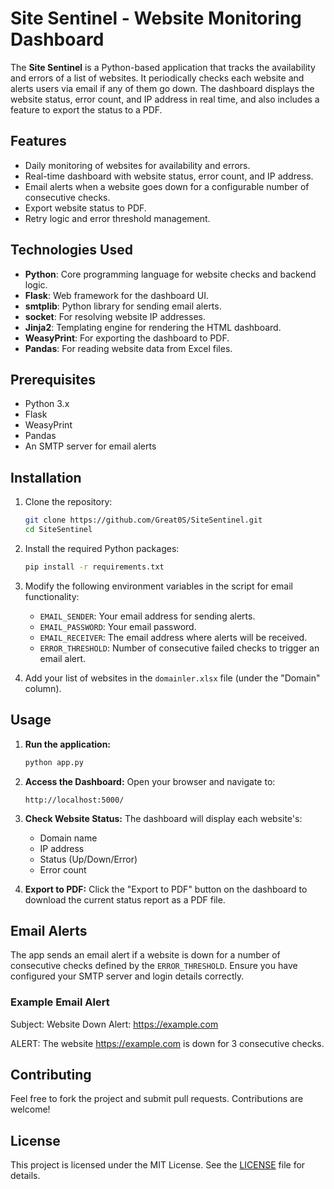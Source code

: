 # Site Sentinel - Website Monitoring Dashboard

The **Site Sentinel** is a Python-based application that tracks the availability and errors of a list of websites. It periodically checks each website and alerts users via email if any of them go down. The dashboard displays the website status, error count, and IP address in real time, and also includes a feature to export the status to a PDF.

## Features

- Daily monitoring of websites for availability and errors.
- Real-time dashboard with website status, error count, and IP address.
- Email alerts when a website goes down for a configurable number of consecutive checks.
- Export website status to PDF.
- Retry logic and error threshold management.

## Technologies Used

- **Python**: Core programming language for website checks and backend logic.
- **Flask**: Web framework for the dashboard UI.
- **smtplib**: Python library for sending email alerts.
- **socket**: For resolving website IP addresses.
- **Jinja2**: Templating engine for rendering the HTML dashboard.
- **WeasyPrint**: For exporting the dashboard to PDF.
- **Pandas**: For reading website data from Excel files.

## Prerequisites

- Python 3.x
- Flask
- WeasyPrint
- Pandas
- An SMTP server for email alerts

## Installation

1. Clone the repository:
    ```bash
    git clone https://github.com/Great0S/SiteSentinel.git
    cd SiteSentinel
    ```

2. Install the required Python packages:
    ```bash
    pip install -r requirements.txt
    ```

3. Modify the following environment variables in the script for email functionality:
    - `EMAIL_SENDER`: Your email address for sending alerts.
    - `EMAIL_PASSWORD`: Your email password.
    - `EMAIL_RECEIVER`: The email address where alerts will be received.
    - `ERROR_THRESHOLD`: Number of consecutive failed checks to trigger an email alert.

4. Add your list of websites in the `domainler.xlsx` file (under the "Domain" column).

## Usage

1. **Run the application:**
    ```bash
    python app.py
    ```

2. **Access the Dashboard:**
    Open your browser and navigate to:
    ```
    http://localhost:5000/
    ```

3. **Check Website Status:**
    The dashboard will display each website's:
    - Domain name
    - IP address
    - Status (Up/Down/Error)
    - Error count

4. **Export to PDF:**
    Click the "Export to PDF" button on the dashboard to download the current status report as a PDF file.

## Email Alerts

The app sends an email alert if a website is down for a number of consecutive checks defined by the `ERROR_THRESHOLD`. Ensure you have configured your SMTP server and login details correctly.

### Example Email Alert
Subject: Website Down Alert: https://example.com

ALERT: The website https://example.com is down for 3 consecutive checks.


## Contributing

Feel free to fork the project and submit pull requests. Contributions are welcome!

## License

This project is licensed under the MIT License. See the [LICENSE](LICENSE) file for details.


